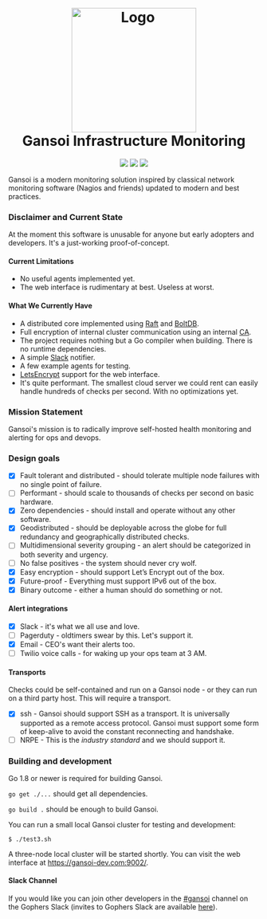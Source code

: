 <!---
Sorry. This file is optimized for display on Github, not for viewing in
text-mode terminals.
-->

<h1 align="center">
  <br>
  <a href="http://gansoi.com/"><img src="https://gansoi.com/icon-transparent.svg" alt="Logo" width="250"></a>
  <br>
  Gansoi Infrastructure Monitoring
</h1>

<p align="center">
 <a href="https://travis-ci.org/gansoi/gansoi"><img src="https://travis-ci.org/gansoi/gansoi.svg?branch=master"></a>
 <a href="https://codebeat.co/projects/github-com-gansoi-gansoi"><img src="https://codebeat.co/badges/3f6e63cc-d32d-4962-a285-0f3a71d6cb80"></a>
 <a href="https://goreportcard.com/report/github.com/gansoi/gansoi"><img src="https://goreportcard.com/badge/github.com/gansoi/gansoi"></a>
</p>

Gansoi is a modern monitoring solution inspired by classical network monitoring
software (Nagios and friends) updated to modern and best practices.

### Disclaimer and Current State

At the moment this software is unusable for anyone but early adopters
and developers. It's a just-working proof-of-concept.

#### Current Limitations

- No useful agents implemented yet.
- The web interface is rudimentary at best. Useless at worst.

#### What We Currently Have

- A distributed core implemented using [Raft](https://raft.github.io/) and
  [BoltDB](https://github.com/boltdb/bolt).
- Full encryption of internal cluster communication using an internal
  [CA](https://en.wikipedia.org/wiki/Certificate_authority).
- The project requires nothing but a Go compiler when building. There
  is no runtime dependencies.
- A simple [Slack](https://slack.com/) notifier.
- A few example agents for testing.
- [LetsEncrypt](https://letsencrypt.org/) support for the web interface.
- It's quite performant. The smallest cloud server we could rent can easily
  handle hundreds of checks per second. With no optimizations yet.

### Mission Statement

Gansoi's mission is to radically improve self-hosted health monitoring and
alerting for ops and devops.

### Design goals

- [x] Fault tolerant and distributed - should tolerate multiple node failures
  with no single point of failure.
- [ ] Performant - should scale to thousands of checks per second on basic
  hardware.
- [x] Zero dependencies - should install and operate without any other
  software.
- [x] Geodistributed - should be deployable across the globe for full
  redundancy and geographically distributed checks.
- [ ] Multidimensional severity grouping - an alert should be categorized in
  both severity and urgency.
- [ ] No false positives - the system should never cry wolf.
- [x] Easy encryption - should support Let’s Encrypt out of the box.
- [x] Future-proof - Everything must support IPv6 out of the box.
- [x] Binary outcome - either a human should do something or not.

#### Alert integrations

- [x] Slack - it's what we all use and love.
- [ ] Pagerduty - oldtimers swear by this. Let's support it.
- [x] Email - CEO's want their alerts too.
- [ ] Twilio voice calls - for waking up your ops team at 3 AM.

#### Transports

Checks could be self-contained and run on a Gansoi node - or they can run on a
third party host. This will require a transport.

- [x] ssh - Gansoi should support SSH as a transport. It is universally supported
  as a remote access protocol. Gansoi must support some form of keep-alive to
  avoid the constant reconnecting and handshake.
- [ ] NRPE - This is the *industry standard* and we should support it.

### Building and development

Go 1.8 or newer is required for building Gansoi.

`go get ./...` should get all dependencies.

`go build .` should be enough to build Gansoi.

You can run a small local Gansoi cluster for testing and development:

    $ ./test3.sh

A three-node local cluster will be started shortly. You can visit the web
interface at https://gansoi-dev.com:9002/.

#### Slack Channel

If you would like you can join other developers in the
[#gansoi](https://gophers.slack.com/messages/gansoi/) channel on the Gophers
Slack (invites to Gophers Slack are available
[here](https://invite.slack.golangbridge.org/)).
